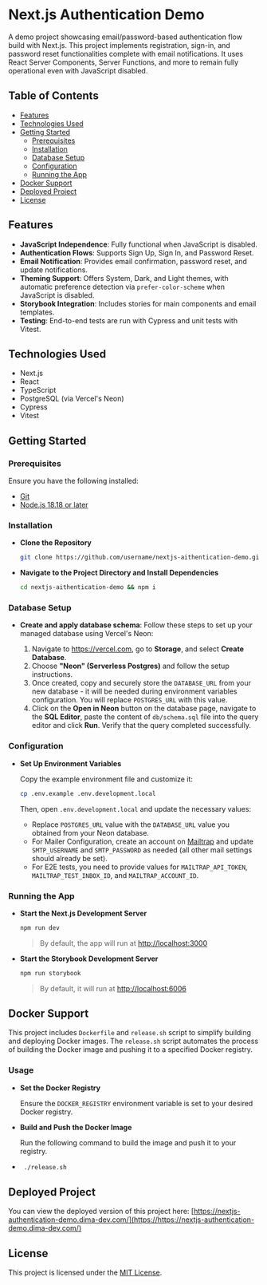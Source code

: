 # Next.js Authentication Demo

A demo project showcasing email/password-based authentication flow build with Next.js. This project implements registration, sign-in, and password reset functionalities complete with email notifications. It uses React Server Components, Server Functions, and more to remain fully operational even with JavaScript disabled.

## Table of Contents

- [Features](#features)
- [Technologies Used](#technologies-used)
- [Getting Started](#getting-started)
   - [Prerequisites](#prerequisites)
   - [Installation](#installation)
   - [Database Setup](#database-setup)
   - [Configuration](#configuration)
   - [Running the App](#running-the-app)
- [Docker Support](#docker-support)
- [Deployed Project](#deployed-project)
- [License](#license)

## Features

- **JavaScript Independence**: Fully functional when JavaScript is disabled.
- **Authentication Flows**: Supports Sign Up, Sign In, and Password Reset.
- **Email Notification**: Provides email confirmation, password reset, and update notifications.
- **Theming Support**: Offers System, Dark, and Light themes, with automatic preference detection via `prefer-color-scheme` when JavaScript is disabled.
- **Storybook Integration**: Includes stories for main components and email templates.
- **Testing**: End-to-end tests are run with Cypress and unit tests with Vitest.

## Technologies Used
- Next.js
- React
- TypeScript
- PostgreSQL (via Vercel's Neon)
- Cypress
- Vitest

## Getting Started

### Prerequisites

Ensure you have the following installed:

- [Git](https://git-scm.com/downloads)
- [Node.js 18.18 or later](https://nodejs.org/en)

### Installation

- **Clone the Repository**

    ```bash
    git clone https://github.com/username/nextjs-aithentication-demo.git
    ```

- **Navigate to the Project Directory and Install Dependencies**

    ```bash
    cd nextjs-aithentication-demo && npm i
    ```

### Database Setup

- **Create and apply database schema**:
  Follow these steps to set up your managed database using Vercel's Neon:

  1. Navigate to https://vercel.com, go to **Storage**, and select **Create Database**.
  2. Choose **"Neon" (Serverless Postgres)** and follow the setup instructions.
  3. Once created, copy and securely store the `DATABASE_URL` from your new database - it will be needed during environment variables configuration. You will replace `POSTGRES_URL` with this value.
  4. Click on the **Open in Neon** button on the database page, navigate to the **SQL Editor**, paste the content of `db/schema.sql` file into the query editor and click **Run**. Verify that the query completed successfully.

### Configuration

- **Set Up Environment Variables**

   Copy the example environment file and customize it:

    ```bash
    cp .env.example .env.development.local
    ```

   Then, open `.env.development.local` and update the necessary values:
   - Replace `POSTGRES_URL` value with the `DATABASE_URL` value you obtained from your Neon database.
   - For Mailer Configuration, create an account on [Mailtrap](https://mailtrap.io) and update `SMTP_USERNAME` and `SMTP_PASSWORD` as needed (all other mail settings should already be set).
   - For E2E tests, you need to provide values for `MAILTRAP_API_TOKEN`, `MAILTRAP_TEST_INBOX_ID`, and `MAILTRAP_ACCOUNT_ID`.

### Running the App

- **Start the Next.js Development Server**

    ```bash
    npm run dev
    ```

    > By default, the app will run at [http://localhost:3000](http://localhost:3000)

- **Start the Storybook Development Server**

    ```bash
   npm run storybook 
   ```

   > By default, it will run at [http://localhost:6006](http://localhost:6006)

## Docker Support

This project includes `Dockerfile` and `release.sh` script to simplify building and deploying Docker images. The `release.sh` script automates the process of building the Docker image and pushing it to a specified Docker registry.

### Usage

- **Set the Docker Registry**

   Ensure the `DOCKER_REGISTRY` environment variable is set to your desired Docker registry.

- **Build and Push the Docker Image**

   Run the following command to build the image and push it to your registry.

- ```bash
   ./release.sh
   ```

## Deployed Project

You can view the deployed version of this project here: [https://nextjs-authentication-demo.dima-dev.com/](https://https://nextjs-authentication-demo.dima-dev.com/)

## License

This project is licensed under the [MIT License](LICENSE).
